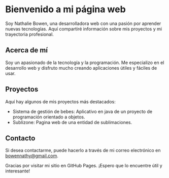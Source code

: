 # Bienvenido a mi página web
Soy Nathalie Bowen, una desarrolladora web con una pasión por aprender nuevas tecnologías. Aquí compartiré información sobre mis proyectos y mi trayectoria profesional.

## Acerca de mí
Soy un apasionado de la tecnología y la programación. Me especializo en el desarrollo web y disfruto mucho creando aplicaciones útiles y fáciles de usar.

## Proyectos
Aquí hay algunos de mis proyectos más destacados:
- Sistema de gestión de bebes: Aplicativo en java de un proyecto de programación orientado a objetos.
- Sublizone: Pagina web de una entidad de sublimaciones.

## Contacto
Si desea contactarme, puede hacerlo a través de mi correo electrónico en bowennathy@gmail.com.

Gracias por visitar mi sitio en GitHub Pages. ¡Espero que lo encuentre útil y interesante!

